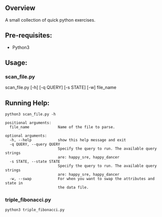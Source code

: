 ## Overview
A small collection of quick python exercises.

## Pre-requisites:
- Python3

## Usage: 

### scan_file.py
scan_file.py [-h] [-q QUERY] [-s STATE] [-w] file_name

## Running Help:
```
python3 scan_file.py -h

positional arguments:
  file_name             Name of the file to parse.

optional arguments:
  -h, --help            show this help message and exit
  -q QUERY, --query QUERY
                        Specify the query to run. The available query strings
                        are: happy_sre, happy_dancer
  -s STATE, --state STATE
                        Specify the query to run. The available query strings
                        are: happy_sre, happy_dancer
  -w, --swap            For when you want to swap the attributes and state in
                        the data file.
```

### triple_fibonacci.py 
```
python3 triple_fibonacci.py
```

